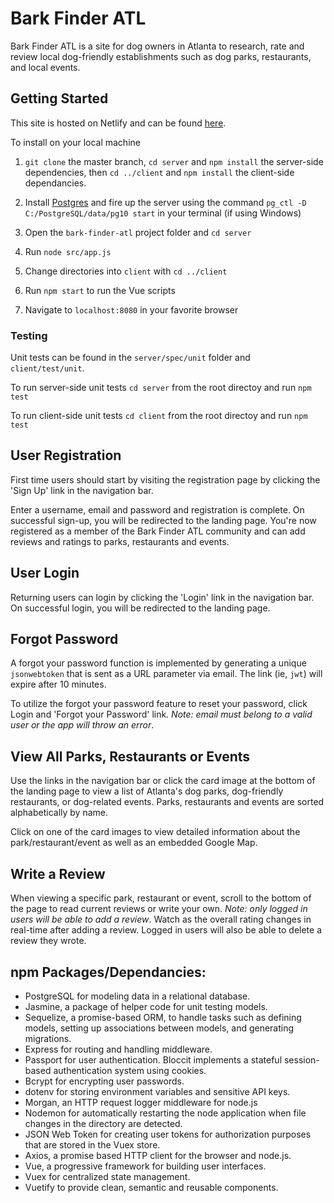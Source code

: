 # Bark Finder ATL

Bark Finder ATL is a site for dog owners in Atlanta to research, rate and review local dog-friendly establishments such as dog parks, restaurants, and local events.

## Getting Started

This site is hosted on Netlify and can be found [here](https://barkfinderatl.netlify.com/#/ "Bark Finder ATL Homepage").

To install on your local machine

1. `git clone` the master branch, `cd server` and `npm install` the server-side dependencies, then `cd ../client` and `npm install` the client-side dependancies.

2. Install [Postgres](https://www.postgresql.org/download/ "Postgres download") and fire up the server using the command `pg_ctl -D C:/PostgreSQL/data/pg10 start` in your terminal (if using Windows)

3. Open the `bark-finder-atl` project folder and `cd server`

4. Run `node src/app.js`

5. Change directories into `client` with `cd ../client`

6. Run `npm start` to run the Vue scripts

7. Navigate to `localhost:8080` in your favorite browser


### Testing
Unit tests can be found in the `server/spec/unit` folder and `client/test/unit`.

To run server-side unit tests `cd server` from the root directoy and run `npm test`

To run client-side unit tests `cd client` from the root directoy and run `npm test`


## User Registration

First time users should start by visiting the registration page by clicking the 'Sign Up' link in the navigation bar.

Enter a username, email and password and registration is complete. On successful sign-up, you will be redirected to the landing page. You're now registered as a member of the Bark Finder ATL community and can add reviews and ratings to parks, restaurants and events.

## User Login

Returning users can login by clicking the 'Login' link in the navigation bar. On successful login, you will be redirected to the landing page.

## Forgot Password

A forgot your password function is implemented by generating a unique `jsonwebtoken` that is sent as a URL parameter via email. The link (ie, `jwt`) will expire after 10 minutes.

To utilize the forgot your password feature to reset your password, click Login and 'Forgot your Password' link. _Note: email must belong to a valid user or the app will throw an error_.

## View All Parks, Restaurants or Events

Use the links in the navigation bar or click the card image at the bottom of the landing page to view a list of Atlanta's dog parks, dog-friendly restaurants, or dog-related events. Parks, restaurants and events are sorted alphabetically by name. 

Click on one of the card images to view detailed information about the park/restaurant/event as well as an embedded Google Map.

## Write a Review

When viewing a specific park, restaurant or event, scroll to the bottom of the page to read current reviews or write your own. _Note: only logged in users will be able to add a review_. Watch as the overall rating changes in real-time after adding a review. Logged in users will also be able to delete a review they wrote.

## npm Packages/Dependancies:

* PostgreSQL for modeling data in a relational database.
* Jasmine, a package of helper code for unit testing models.
* Sequelize, a promise-based ORM, to handle tasks such as defining models, setting up associations between models, and generating migrations.
* Express for routing and handling middleware.
* Passport for user authentication. Bloccit implements a stateful session-based authentication system using cookies.
* Bcrypt for encrypting user passwords.
* dotenv for storing environment variables and sensitive API keys.
* Morgan, an HTTP request logger middleware for node.js
* Nodemon for automatically restarting the node application when file changes in the directory are detected.
* JSON Web Token for creating user tokens for authorization purposes that are stored in the Vuex store.
* Axios, a promise based HTTP client for the browser and node.js.
* Vue, a progressive framework for building user interfaces.
* Vuex for centralized state management.
* Vuetify to provide clean, semantic and reusable components.
